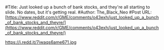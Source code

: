 #Title: Just looked up a bunch of bank stocks, and they're all starting to slide. No dates, but it's getting real.
#Author: The_Black_Neo
#Post URL: [https://www.reddit.com/r/GME/comments/o43exh/just_looked_up_a_bunch_of_bank_stocks_and_theyre/](https://www.reddit.com/r/GME/comments/o43exh/just_looked_up_a_bunch_of_bank_stocks_and_theyre/)


https://i.redd.it/7iwaqs6ame671.jpg
